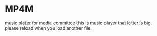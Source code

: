 # MP4M
music plater for media committee
this is music player that letter is big.
please reload when you load another file.
